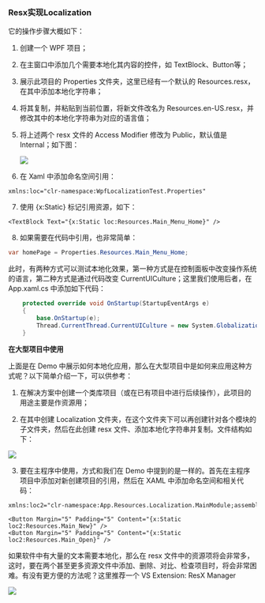 ### Resx实现Localization

它的操作步骤大概如下：

1. 创建一个 WPF 项目；

2. 在主窗口中添加几个需要本地化其内容的控件，如 TextBlock、Button等；

3. 展示此项目的 Properties 文件夹，这里已经有一个默认的 Resources.resx，在其中添加本地化字符串；

4. 将其复制，并粘贴到当前位置，将新文件改名为 Resources.en-US.resx，并修改其中的本地化字符串为对应的语言值；

5. 将上述两个 resx 文件的 Access Modifier 修改为 Public，默认值是 Internal；如下图：

   ![](./pics/676860-20170323150501299-972189791.png)

6. 在 Xaml 中添加命名空间引用：

```xaml
xmlns:loc="clr-namespace:WpfLocalizationTest.Properties"
```



7. 使用 {x:Static} 标记引用资源，如下：

```xaml
<TextBlock Text="{x:Static loc:Resources.Main_Menu_Home}" />
```



8. 如果需要在代码中引用，也非常简单：

```c#
var homePage = Properties.Resources.Main_Menu_Home;
```

此时，有两种方式可以测试本地化效果，第一种方式是在控制面板中改变操作系统的语言，第二种方式是通过代码改变 CurrentUICulture；这里我们使用后者，在 App.xaml.cs 中添加如下代码：

```c#
    protected override void OnStartup(StartupEventArgs e)
    {
        base.OnStartup(e);
        Thread.CurrentThread.CurrentUICulture = new System.Globalization.CultureInfo("en-US");
    }
```
**在大型项目中使用**

上面是在 Demo 中展示如何本地化应用，那么在大型项目中是如何来应用这种方式呢？以下简单介绍一下，可以供参考：

1. 在解决方案中创建一个类库项目（或在已有项目中进行后续操作），此项目的用途主要是作资源用；

2. 在其中创建 Localization 文件夹，在这个文件夹下可以再创建针对各个模块的子文件夹，然后在此创建 resx 文件、添加本地化字符串并复制。文件结构如下：

![](./pics/2.png)

3. 要在主程序中使用，方式和我们在 Demo 中提到的是一样的。首先在主程序项目中添加对新创建项目的引用，然后在 XAML 中添加命名空间和相关代码：

```xml
xmlns:loc2="clr-namespace:App.Resources.Localization.MainModule;assembly=App.Resources"
```

```xaml
<Button Margin="5" Padding="5" Content="{x:Static loc2:Resources.Main_New}" />
<Button Margin="5" Padding="5" Content="{x:Static loc2:Resources.Main_Open}" />
```

如果软件中有大量的文本需要本地化，那么在 resx 文件中的资源项将会非常多，这时，要在两个甚至更多资源文件中添加、删除、对比、检查项目时，将会非常困难。有没有更方便的方法呢？这里推荐一个 VS Extension: ResX Manager

![](./pics/3.png)